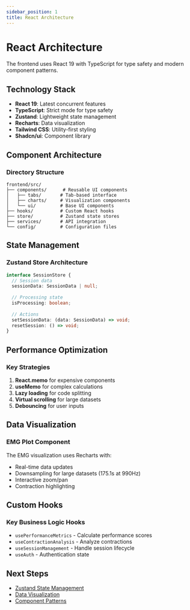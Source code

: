 ```yaml
---
sidebar_position: 1
title: React Architecture
---
```


# React Architecture

The frontend uses React 19 with TypeScript for type safety and modern component patterns.

## Technology Stack

- **React 19**: Latest concurrent features
- **TypeScript**: Strict mode for type safety
- **Zustand**: Lightweight state management
- **Recharts**: Data visualization
- **Tailwind CSS**: Utility-first styling
- **Shadcn/ui**: Component library

## Component Architecture

### Directory Structure

```
frontend/src/
├── components/      # Reusable UI components
│   ├── tabs/       # Tab-based interface
│   ├── charts/     # Visualization components
│   └── ui/         # Base UI components
├── hooks/          # Custom React hooks
├── store/          # Zustand state stores
├── services/       # API integration
└── config/         # Configuration files
```

## State Management

### Zustand Store Architecture

```typescript
interface SessionStore {
  // Session data
  sessionData: SessionData | null;
  
  // Processing state
  isProcessing: boolean;
  
  // Actions
  setSessionData: (data: SessionData) => void;
  resetSession: () => void;
}
```

## Performance Optimization

### Key Strategies

1. **React.memo** for expensive components
2. **useMemo** for complex calculations
3. **Lazy loading** for code splitting
4. **Virtual scrolling** for large datasets
5. **Debouncing** for user inputs

## Data Visualization

### EMG Plot Component

The EMG visualization uses Recharts with:
- Real-time data updates
- Downsampling for large datasets (175.1s at 990Hz)
- Interactive zoom/pan
- Contraction highlighting

## Custom Hooks

### Key Business Logic Hooks

- `usePerformanceMetrics` - Calculate performance scores
- `useContractionAnalysis` - Analyze contractions
- `useSessionManagement` - Handle session lifecycle
- `useAuth` - Authentication state

## Next Steps

- [Zustand State Management](./zustand-state)
- [Data Visualization](./data-visualization)
- [Component Patterns](./component-patterns)